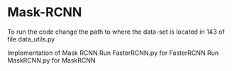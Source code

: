 # Mask-RCNN
To run the code change the path to where the data-set is located in 143 of file data_utils.py

Implementation of Mask RCNN
Run FasterRCNN.py for FasterRCNN
Run MaskRCNN.py for MaskRCNN
